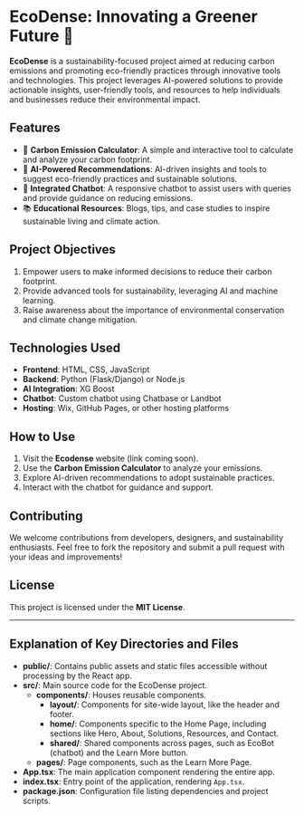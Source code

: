 # **EcoDense: Innovating a Greener Future 🌿**  

**EcoDense** is a sustainability-focused project aimed at reducing carbon emissions and promoting eco-friendly practices through innovative tools and technologies. This project leverages AI-powered solutions to provide actionable insights, user-friendly tools, and resources to help individuals and businesses reduce their environmental impact.  

## **Features**  
- 🌱 **Carbon Emission Calculator**: A simple and interactive tool to calculate and analyze your carbon footprint.  
- 🤖 **AI-Powered Recommendations**: AI-driven insights and tools to suggest eco-friendly practices and sustainable solutions.  
- 💬 **Integrated Chatbot**: A responsive chatbot to assist users with queries and provide guidance on reducing emissions.  
- 📚 **Educational Resources**: Blogs, tips, and case studies to inspire sustainable living and climate action.  

## **Project Objectives**  
1. Empower users to make informed decisions to reduce their carbon footprint.  
2. Provide advanced tools for sustainability, leveraging AI and machine learning.  
3. Raise awareness about the importance of environmental conservation and climate change mitigation.  

## **Technologies Used**  
- **Frontend**: HTML, CSS, JavaScript  
- **Backend**: Python (Flask/Django) or Node.js  
- **AI Integration**: XG Boost  
- **Chatbot**: Custom chatbot using Chatbase or Landbot  
- **Hosting**: Wix, GitHub Pages, or other hosting platforms  

## **How to Use**  
1. Visit the **Ecodense** website (link coming soon).  
2. Use the **Carbon Emission Calculator** to analyze your emissions.  
3. Explore AI-driven recommendations to adopt sustainable practices.  
4. Interact with the chatbot for guidance and support.  

## **Contributing**  
We welcome contributions from developers, designers, and sustainability enthusiasts. Feel free to fork the repository and submit a pull request with your ideas and improvements!  

## **License**  
This project is licensed under the **MIT License**.  

---

## Explanation of Key Directories and Files

- **public/**: Contains public assets and static files accessible without processing by the React app.
- **src/**: Main source code for the EcoDense project.
  - **components/**: Houses reusable components.
    - **layout/**: Components for site-wide layout, like the header and footer.
    - **home/**: Components specific to the Home Page, including sections like Hero, About, Solutions, Resources, and Contact.
    - **shared/**: Shared components across pages, such as EcoBot (chatbot) and the Learn More button.
  - **pages/**: Page components, such as the Learn More Page.
- **App.tsx**: The main application component rendering the entire app.
- **index.tsx**: Entry point of the application, rendering `App.tsx`.
- **package.json**: Configuration file listing dependencies and project scripts.




